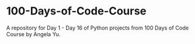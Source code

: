 # 100-Days-of-Code-Course

A repository for Day 1 - Day 16 of Python projects from 100 Days of Code Course by Angela Yu.
